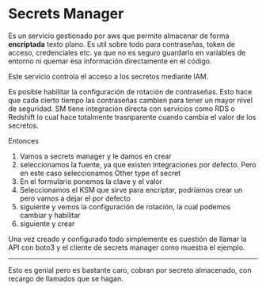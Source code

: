 # Secrets Manager

Es un servicio gestionado por aws que permite almacenar de forma **encriptada** texto plano. Es util sobre todo para contraseñas, token de acceso, credenciales etc. ya que no es seguro guardarlo en variables de entorno ni quemar esa información directamente en el código.

Este servicio controla el acceso a los secretos mediante IAM.

Es posible habilitar la configuración de rotación de contraseñas. Esto hace que cada cierto tiempo las contraseñas cambien para tener un mayor nivel de seguridad. SM tiene integración directa con servicios como RDS o Redshift lo cual hace totalmente trasnparente cuando cambia el valor de los secretos.

Entonces

1. Vamos a secrets manager y le damos en crear
2. seleccionamos la fuente, ya que existen integraciones por defecto. Pero en este caso seleccionamos Other type of secret
3. En el formulario ponemos la clave y el valor
4. Seleccionamos el KSM que sirve para encriptar, podríamos crear un pero vamos a dejar el por defecto
5. siguiente y vemos la configuración de rotación, la cual podemos cambiar y habilitar
6. siguiente y crear

Una vez creado y configurado todo simplemente es cuestión de llamar la API con boto3 y el cliente de secrets manager como muestra el ejemplo.


--- 

Esto es genial pero es bastante caro, cobran por secreto almacenado, con recargo de llamados que se hagan.